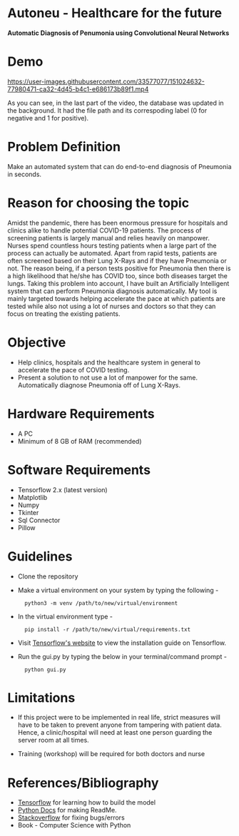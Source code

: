 # Autoneu - Healthcare for the future
**Automatic Diagnosis of Penumonia using Convolutional Neural Networks**

# Demo 
https://user-images.githubusercontent.com/33577077/151024632-77980471-ca32-4d45-b4c1-e686173b89f1.mp4

As you can see, in the last part of the video, the database was updated in the background. It had the file path and its correspoding label (0 for negative and 1 for positive). 

# Problem Definition
Make an automated system that can do end-to-end diagnosis of Pneumonia in seconds. 


# Reason for choosing the topic
Amidst the pandemic, there has been enormous pressure for hospitals and clinics alike to handle potential COVID-19 patients. The process of screening patients is largely manual and relies heavily on manpower. Nurses spend countless hours testing patients when a large part of the process can actually be automated. Apart from rapid tests, patients are often screened based on their Lung X-Rays and if they have Pneumonia or not. The reason being, if a person tests positive for Pneumonia then there is a high likelihood that he/she has COVID too, since both diseases target the lungs. Taking this problem into account, I have built an Artificially Intelligent system that can perform Pneumonia diagnosis automatically. My tool is mainly targeted towards helping accelerate the pace at which patients are tested while also not using a lot of nurses and doctors so that they can focus on treating the existing patients. 

# Objective
- Help clinics, hospitals and the healthcare system in general to accelerate the pace of COVID testing.
- Present a solution to not use a lot of manpower for the same.
Automatically diagnose Pneumonia off of Lung X-Rays.

# Hardware Requirements
- A PC
- Minimum of 8 GB of RAM (recommended)

# Software Requirements
- Tensorflow 2.x (latest version)
- Matplotlib
- Numpy
- Tkinter
- Sql Connector
- Pillow

# Guidelines
- Clone the repository
- Make a virtual environment on your system by typing the following - 

        python3 -m venv /path/to/new/virtual/environment
        
- In the virtual environment type - 
    
        pip install -r /path/to/new/virtual/requirements.txt
- Visit [Tensorflow's website](https://www.tensorflow.org/install) to view the installation guide on Tensorflow. 
- Run the gui.py by typing the below in your terminal/command prompt - 

        python gui.py

# Limitations
- If this project were to be implemented in real life, strict measures will have to be taken to prevent anyone from tampering with patient data. Hence, a clinic/hospital will need at least one person guarding the server room at all times.

- Training (workshop) will be required for both doctors and nurse


# References/Bibliography
- [Tensorflow](tensorflow.org) for learning how to build the model
- [Python Docs](docs.python.org) for making ReadMe. 
- [Stackoverflow](Stackoverflow.com) for fixing bugs/errors
- Book - Computer Science with Python
